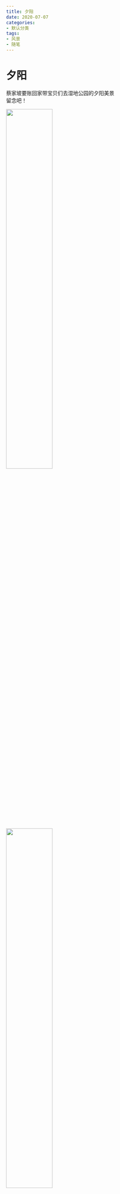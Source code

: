 ```yaml
---
title: 夕阳
date: 2020-07-07
categories:
- 默认分类
tags:
- 风景
- 随笔
---
```


# 夕阳 
   蔡家坡要账回家带宝贝们去湿地公园的夕阳美景  
   留念吧！ 

<!-- more -->

<img src='https://cdn.jsdelivr.net/gh/ZiBaiCai/cdnimg/blog/xiyang5.jpg' height="50%" width="50%" />   
<img src="https://cdn.jsdelivr.net/gh/ZiBaiCai/cdnimg/blog/xiyang3.jpg" width="50%">  
<img src='https://cdn.jsdelivr.net/gh/ZiBaiCai/cdnimg/blog/xiyang4.jpg' height="100%" width="100%" />  
<img src='https://cdn.jsdelivr.net/gh/ZiBaiCai/cdnimg/blog/xiyang6.jpg'>  
<img src='https://cdn.jsdelivr.net/gh/ZiBaiCai/cdnimg/blog/xiyang2.jpg'>  

